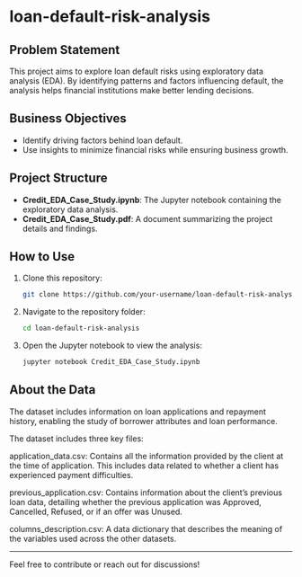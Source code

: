 # loan-default-risk-analysis

## Problem Statement
This project aims to explore loan default risks using exploratory data analysis (EDA). By identifying patterns and factors influencing default, the analysis helps financial institutions make better lending decisions.

## Business Objectives
- Identify driving factors behind loan default.
- Use insights to minimize financial risks while ensuring business growth.

## Project Structure
- **Credit_EDA_Case_Study.ipynb**: The Jupyter notebook containing the exploratory data analysis.
- **Credit_EDA_Case_Study.pdf**: A document summarizing the project details and findings.

## How to Use
1. Clone this repository:
   ```bash
   git clone https://github.com/your-username/loan-default-risk-analysis.git
   ```
2. Navigate to the repository folder:
   ```bash
   cd loan-default-risk-analysis
   ```
3. Open the Jupyter notebook to view the analysis:
   ```bash
   jupyter notebook Credit_EDA_Case_Study.ipynb
   ```

## About the Data
The dataset includes information on loan applications and repayment history, enabling the study of borrower attributes and loan performance.

The dataset includes three key files:

application_data.csv: Contains all the information provided by the client at the time of application. This includes data related to whether a client has experienced payment difficulties.

previous_application.csv: Contains information about the client’s previous loan data, detailing whether the previous application was Approved, Cancelled, Refused, or if an offer was Unused.

columns_description.csv: A data dictionary that describes the meaning of the variables used across the other datasets.

---
Feel free to contribute or reach out for discussions!